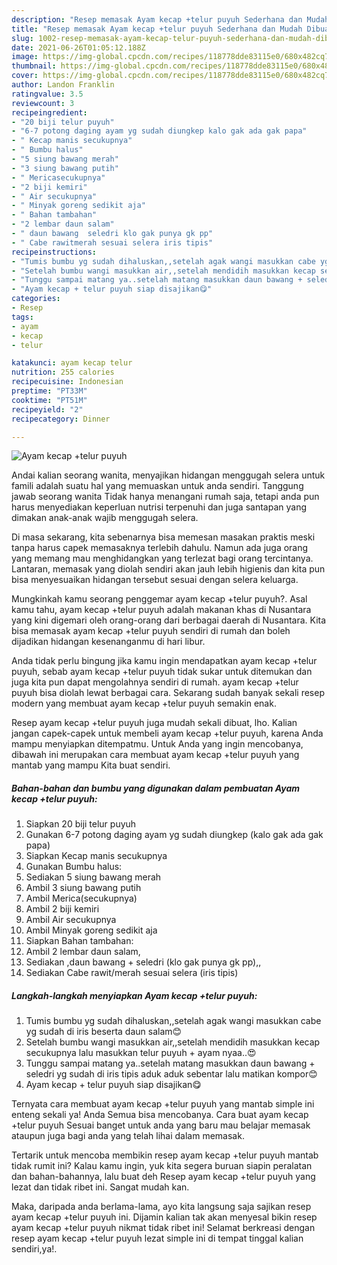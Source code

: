 ```yaml
---
description: "Resep memasak Ayam kecap +telur puyuh Sederhana dan Mudah Dibuat"
title: "Resep memasak Ayam kecap +telur puyuh Sederhana dan Mudah Dibuat"
slug: 1002-resep-memasak-ayam-kecap-telur-puyuh-sederhana-dan-mudah-dibuat
date: 2021-06-26T01:05:12.188Z
image: https://img-global.cpcdn.com/recipes/118778dde83115e0/680x482cq70/ayam-kecap-telur-puyuh-foto-resep-utama.jpg
thumbnail: https://img-global.cpcdn.com/recipes/118778dde83115e0/680x482cq70/ayam-kecap-telur-puyuh-foto-resep-utama.jpg
cover: https://img-global.cpcdn.com/recipes/118778dde83115e0/680x482cq70/ayam-kecap-telur-puyuh-foto-resep-utama.jpg
author: Landon Franklin
ratingvalue: 3.5
reviewcount: 3
recipeingredient:
- "20 biji telur puyuh"
- "6-7 potong daging ayam yg sudah diungkep kalo gak ada gak papa"
- " Kecap manis secukupnya"
- " Bumbu halus"
- "5 siung bawang merah"
- "3 siung bawang putih"
- " Mericasecukupnya"
- "2 biji kemiri"
- " Air secukupnya"
- " Minyak goreng sedikit aja"
- " Bahan tambahan"
- "2 lembar daun salam"
- " daun bawang  seledri klo gak punya gk pp"
- " Cabe rawitmerah sesuai selera iris tipis"
recipeinstructions:
- "Tumis bumbu yg sudah dihaluskan,,setelah agak wangi masukkan cabe yg sudah di iris beserta daun salam😊"
- "Setelah bumbu wangi masukkan air,,setelah mendidih masukkan kecap secukupnya lalu masukkan telur puyuh + ayam nyaa..😍"
- "Tunggu sampai matang ya..setelah matang masukkan daun bawang + seledri yg sudah di iris tipis aduk aduk sebentar lalu matikan kompor😊"
- "Ayam kecap + telur puyuh siap disajikan😋"
categories:
- Resep
tags:
- ayam
- kecap
- telur

katakunci: ayam kecap telur 
nutrition: 255 calories
recipecuisine: Indonesian
preptime: "PT33M"
cooktime: "PT51M"
recipeyield: "2"
recipecategory: Dinner

---
```



![Ayam kecap +telur puyuh](https://img-global.cpcdn.com/recipes/118778dde83115e0/680x482cq70/ayam-kecap-telur-puyuh-foto-resep-utama.jpg)

Andai kalian seorang wanita, menyajikan hidangan menggugah selera untuk famili adalah suatu hal yang memuaskan untuk anda sendiri. Tanggung jawab seorang  wanita Tidak hanya menangani rumah saja, tetapi anda pun harus menyediakan keperluan nutrisi terpenuhi dan juga santapan yang dimakan anak-anak wajib menggugah selera.

Di masa  sekarang, kita sebenarnya bisa memesan masakan praktis meski tanpa harus capek memasaknya terlebih dahulu. Namun ada juga orang yang memang mau menghidangkan yang terlezat bagi orang tercintanya. Lantaran, memasak yang diolah sendiri akan jauh lebih higienis dan kita pun bisa menyesuaikan hidangan tersebut sesuai dengan selera keluarga. 



Mungkinkah kamu seorang penggemar ayam kecap +telur puyuh?. Asal kamu tahu, ayam kecap +telur puyuh adalah makanan khas di Nusantara yang kini digemari oleh orang-orang dari berbagai daerah di Nusantara. Kita bisa memasak ayam kecap +telur puyuh sendiri di rumah dan boleh dijadikan hidangan kesenanganmu di hari libur.

Anda tidak perlu bingung jika kamu ingin mendapatkan ayam kecap +telur puyuh, sebab ayam kecap +telur puyuh tidak sukar untuk ditemukan dan juga kita pun dapat mengolahnya sendiri di rumah. ayam kecap +telur puyuh bisa diolah lewat berbagai cara. Sekarang sudah banyak sekali resep modern yang membuat ayam kecap +telur puyuh semakin enak.

Resep ayam kecap +telur puyuh juga mudah sekali dibuat, lho. Kalian jangan capek-capek untuk membeli ayam kecap +telur puyuh, karena Anda mampu menyiapkan ditempatmu. Untuk Anda yang ingin mencobanya, dibawah ini merupakan cara membuat ayam kecap +telur puyuh yang mantab yang mampu Kita buat sendiri.

<!--inarticleads1-->

##### Bahan-bahan dan bumbu yang digunakan dalam pembuatan Ayam kecap +telur puyuh:

1. Siapkan 20 biji telur puyuh
1. Gunakan 6-7 potong daging ayam yg sudah diungkep (kalo gak ada gak papa)
1. Siapkan  Kecap manis secukupnya
1. Gunakan  Bumbu halus:
1. Sediakan 5 siung bawang merah
1. Ambil 3 siung bawang putih
1. Ambil  Merica(secukupnya)
1. Ambil 2 biji kemiri
1. Ambil  Air secukupnya
1. Ambil  Minyak goreng sedikit aja
1. Siapkan  Bahan tambahan:
1. Ambil 2 lembar daun salam,
1. Sediakan  ,daun bawang + seledri (klo gak punya gk pp),,
1. Sediakan  Cabe rawit/merah sesuai selera (iris tipis)




<!--inarticleads2-->

##### Langkah-langkah menyiapkan Ayam kecap +telur puyuh:

1. Tumis bumbu yg sudah dihaluskan,,setelah agak wangi masukkan cabe yg sudah di iris beserta daun salam😊
1. Setelah bumbu wangi masukkan air,,setelah mendidih masukkan kecap secukupnya lalu masukkan telur puyuh + ayam nyaa..😍
1. Tunggu sampai matang ya..setelah matang masukkan daun bawang + seledri yg sudah di iris tipis aduk aduk sebentar lalu matikan kompor😊
1. Ayam kecap + telur puyuh siap disajikan😋




Ternyata cara membuat ayam kecap +telur puyuh yang mantab simple ini enteng sekali ya! Anda Semua bisa mencobanya. Cara buat ayam kecap +telur puyuh Sesuai banget untuk anda yang baru mau belajar memasak ataupun juga bagi anda yang telah lihai dalam memasak.

Tertarik untuk mencoba membikin resep ayam kecap +telur puyuh mantab tidak rumit ini? Kalau kamu ingin, yuk kita segera buruan siapin peralatan dan bahan-bahannya, lalu buat deh Resep ayam kecap +telur puyuh yang lezat dan tidak ribet ini. Sangat mudah kan. 

Maka, daripada anda berlama-lama, ayo kita langsung saja sajikan resep ayam kecap +telur puyuh ini. Dijamin kalian tak akan menyesal bikin resep ayam kecap +telur puyuh nikmat tidak ribet ini! Selamat berkreasi dengan resep ayam kecap +telur puyuh lezat simple ini di tempat tinggal kalian sendiri,ya!.

